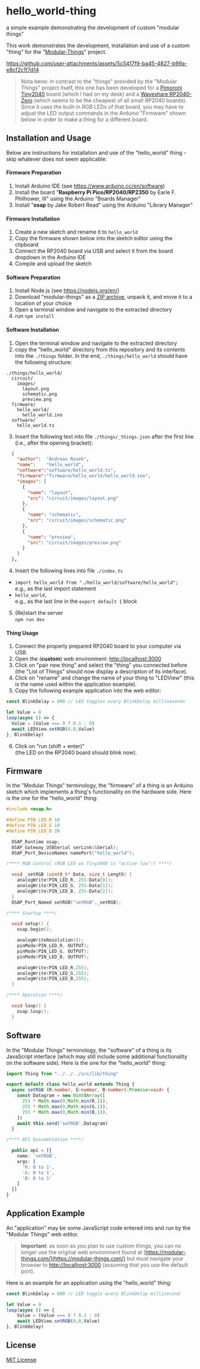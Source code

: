 # hello_world-thing #

a simple example demonstrating the development of custom "modular things" 

This work demonstrates the development, installation and use of a custom "thing" for the "[Modular-Things](https://github.com/modular-things/modular-things)" project.

https://github.com/user-attachments/assets/5c5417f9-ba45-4827-b99a-e8cf2c1f7d14

> Nota bene: in contrast to the "things" provided by the "Modular Things" project itself, this one has been developed for a [Pimoroni Tiny2040](https://shop.pimoroni.com/products/tiny-2040) board (which I had on my desk) and a [Waveshare RP2040-Zero](https://www.waveshare.com/wiki/RP2040-Zero) (which seems to be the cheapest of all small RP2040 boards). Since it uses the built-in RGB LEDs of that board, you may have to adjust the LED output commands in the Arduino "Firmware" shown below in order to make a thing for a different board.

## Installation and Usage ##

Below are instructions for installation and use of the "hello_world" thing - skip whatever does not seem applicable:

#### Firmware Preparation ####

1. Install Arduino IDE (see https://www.arduino.cc/en/software)
2. Install the board "**Raspberry Pi Pico/RP2040/RP2350** by Earle F. Philhower, III" using the Arduino "Boards Manager"
3. Install "**osap** by Jake Robert Read" using the Arduino "Library Manager"

#### Firmware Installation ####

1. Create a new sketch and rename it to `hello_world`
2. Copy the firmware shown below into the sketch editor using the clipboard
3. Connect the RP2040 board via USB and select it from the board dropdown in the Arduino IDE
4. Compile and upload the sketch

#### Software Preparation ####

1. Install Node.js (see https://nodejs.org/en/)
2. Download "modular-things" as a [ZIP archive](https://github.com/modular-things/modular-things/archive/refs/heads/main.zip), unpack it, and move it to a location of your choice
3. Open a terminal window and navigate to the extracted directory
4. run `npm install`

#### Software Installation ####

1. Open the terminal window and navigate to the extracted directory
2. copy the "hello_world" directory from this repository and its contents into the `./things` folder. In the end, `./things/hello_world` should have the following structure:
```
./things/hello_world/
  circuit/
    images/
      layout.png
      schematic.png
      preview.png
  firmware/
    hello_world/
      hello_world.ino
  software/
    hello_world.ts
```
3. Insert the following text into file `./things/_things.json` after the first line (i.e., after the opening bracket):
```json
  {
    "author":  "Andreas Rozek",
    "name":    "hello_world",
    "software":"software/hello_world.ts",
    "firmware":"firmware/hello_world/hello_world.ino",
    "images": [
      { 
        "name": "layout", 
        "src": "circuit/images/layout.png"
      },
      { 
        "name": "schematic", 
        "src": "circuit/images/schematic.png"
      },
      { 
        "name": "preview", 
        "src": "circuit/images/preview.png"
      }
    ]
  },
```
4. Insert the following lines into file `./index.ts`
  * `import hello_world from "./hello_world/software/hello_world";`<br>
    e.g., as the last import statement
  * `hello_world,`<br>
    e.g., as the last line in the `export default {` block
5. (Re)start the server<br>
    `npm run dev`

#### Thing Usage ####

1. Connect the properly prepared RP2040 board to your computer via USB.
2. Open the (**custom**) web environment: [http://localhost:3000](http://localhost:3000)
3. Click on "pair new thing" and select the "thing" you connected before<br>(the "List of Things" should now display a description of its interface).
4. Click on "rename" and change the name of your thing to "LEDView" (this is the name used within the application example).
5. Copy the following example application into the web editor:<br>
```javascript
const BlinkDelay = 800 // LED toggles every BlinkDelay milliseconds

let Value = 0
loop(async () => {
  Value = (Value === 0 ? 0.1 : 0)
  await LEDView.setRGB(0,0,Value)
}, BlinkDelay)
```
6. Click on "run (shift + enter)"<br>(the LED on the RP2040 board should blink now).

## Firmware ##

In the "Modular Things" terminology, the "firmware" of a thing is an Arduino sketch which implements a thing's functionality on the hardware side. Here is the one for the "hello_world" thing:

```c++
#include <osap.h>

#define PIN_LED_R 18
#define PIN_LED_G 19
#define PIN_LED_B 20

  OSAP_Runtime osap;
  OSAP_Gateway_USBSerial serLink(&Serial);
  OSAP_Port_DeviceNames namePort("hello_world");

/**** RGB Control (RGB LED on Tiny2040 is "active low"!) ****/

  void _setRGB (uint8_t* Data, size_t Length) {
    analogWrite(PIN_LED_R, 255-Data[0]);
    analogWrite(PIN_LED_G, 255-Data[1]);
    analogWrite(PIN_LED_B, 255-Data[2]);
  }
  OSAP_Port_Named setRGB("setRGB",_setRGB);

/**** Startup ****/

  void setup() {
    osap.begin();

    analogWriteResolution(8);
    pinMode(PIN_LED_R, OUTPUT);
    pinMode(PIN_LED_G, OUTPUT);
    pinMode(PIN_LED_B, OUTPUT);

    analogWrite(PIN_LED_R,255);
    analogWrite(PIN_LED_G,255);
    analogWrite(PIN_LED_B,255);
  }

/**** Operation ****/

  void loop() {
    osap.loop();
  }
```

## Software ##

In the "Modular Things" terminology, the "software" of a thing is its JavaScript interface (which may still include some additional functionality on the software side). Here is the one for the "hello_world" thing:

```typescript
import Thing from "../../../src/lib/thing"

export default class hello_world extends Thing {
  async setRGB (R:number, G:number, B:number):Promise<void> {
    const Datagram = new Uint8Array([
      255 * Math.max(0,Math.min(R,1)),
      255 * Math.max(0,Math.min(G,1)),
      255 * Math.max(0,Math.min(B,1)),
    ])
    await this.send('setRGB',Datagram)
  }

/**** API Documentation ****/

  public api = [{
    name: 'setRGB',
    args: [
      'R: 0 to 1',
      'G: 0 to 1',
      'B: 0 to 1'
    ]
  }]
}
```

## Application Example ##

An "application" may be some JavaScript code entered into and run by the "Modular Things" web editor.

> **Important**: as soon as you plan to use custom things, you can no longer use the original web environment found at [https://modular-things.com/](https://modular-things.com/) but must navigate your browser to [http://localhost:3000](http://localhost:3000) (assuming that you use the default port).

Here is an example for an application using the "hello_world" thing:

```javascript
const BlinkDelay = 800 // LED toggle every BlinkDelay millisecond

let Value = 0
loop(async () => {
    Value = (Value === 0 ? 0.1 : 0)
    await LEDView.setRGB(0,0,Value)
}, BlinkDelay)
```

## License ##

[MIT License](LICENSE.md)
